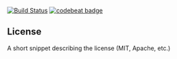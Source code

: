 [![Build Status](https://travis-ci.org/Golars/facebook-java.svg?branch=master)](https://travis-ci.org/Golars/facebook-java)
[![codebeat badge](https://codebeat.co/badges/393e00a7-f043-4b6a-bd5d-f34cda629155)](https://codebeat.co/projects/github-com-golars-facebook-java-master)

## License

A short snippet describing the license (MIT, Apache, etc.)
  
